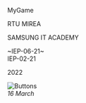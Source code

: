 MyGame

RTU MIREA 

SAMSUNG IT ACADEMY

~IEP-06-21~<br/>
IEP-02-21

2022

![Buttons](https://user-images.githubusercontent.com/89836310/158571358-55ba9ba2-48a1-4c13-b38b-5668426c73be.gif)<br/>
*16 March* 

